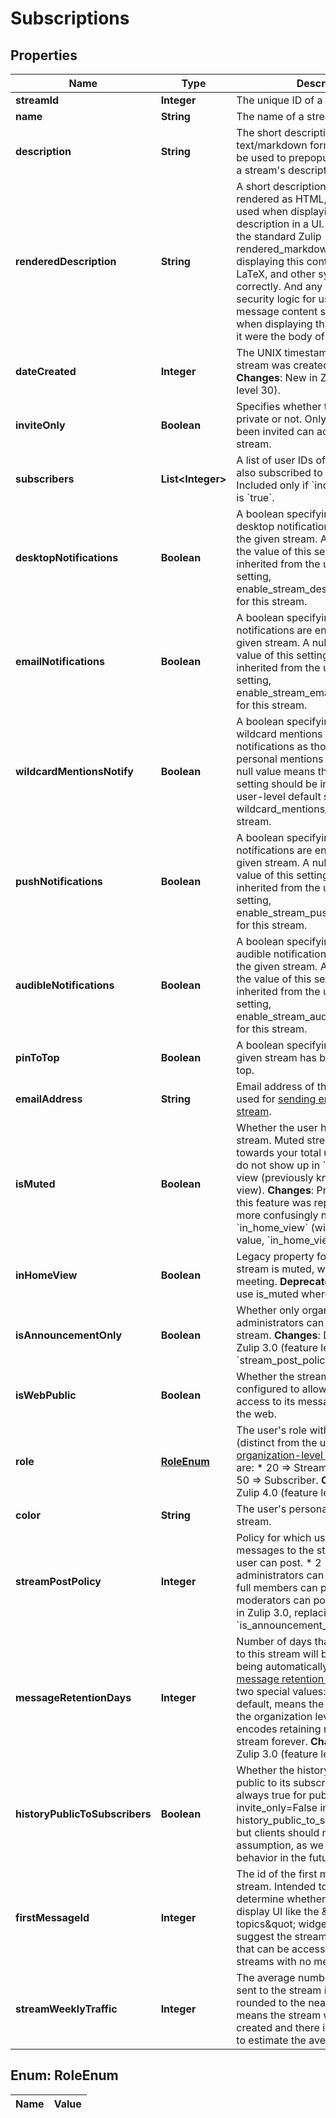 

# Subscriptions

## Properties

Name | Type | Description | Notes
------------ | ------------- | ------------- | -------------
**streamId** | **Integer** | The unique ID of a stream.  |  [optional]
**name** | **String** | The name of a stream.  |  [optional]
**description** | **String** | The short description of a stream in text/markdown format, intended to be used to prepopulate UI for editing a stream&#39;s description.  |  [optional]
**renderedDescription** | **String** | A short description of a stream rendered as HTML, intended to be used when displaying the stream description in a UI.  One should use the standard Zulip rendered_markdown CSS when displaying this content so that emoji, LaTeX, and other syntax work correctly.  And any client-side security logic for user-generated message content should be applied when displaying this HTML as though it were the body of a Zulip message.  |  [optional]
**dateCreated** | **Integer** | The UNIX timestamp for when the stream was created, in UTC seconds.  **Changes**: New in Zulip 4.0 (feature level 30).  |  [optional]
**inviteOnly** | **Boolean** | Specifies whether the stream is private or not. Only people who have been invited can access a private stream.  |  [optional]
**subscribers** | **List&lt;Integer&gt;** | A list of user IDs of users who are also subscribed to a given stream. Included only if &#x60;include_subscribers&#x60; is &#x60;true&#x60;.  |  [optional]
**desktopNotifications** | **Boolean** | A boolean specifying whether desktop notifications are enabled for the given stream.  A null value means the value of this setting should be inherited from the user-level default setting, enable_stream_desktop_notifications, for this stream.  |  [optional]
**emailNotifications** | **Boolean** | A boolean specifying whether email notifications are enabled for the given stream.  A null value means the value of this setting should be inherited from the user-level default setting, enable_stream_email_notifications, for this stream.  |  [optional]
**wildcardMentionsNotify** | **Boolean** | A boolean specifying whether wildcard mentions trigger notifications as though they were personal mentions in this stream.  A null value means the value of this setting should be inherited from the user-level default setting, wildcard_mentions_notify, for this stream.  |  [optional]
**pushNotifications** | **Boolean** | A boolean specifying whether push notifications are enabled for the given stream.  A null value means the value of this setting should be inherited from the user-level default setting, enable_stream_push_notifications, for this stream.  |  [optional]
**audibleNotifications** | **Boolean** | A boolean specifying whether audible notifications are enabled for the given stream.  A null value means the value of this setting should be inherited from the user-level default setting, enable_stream_audible_notifications, for this stream.  |  [optional]
**pinToTop** | **Boolean** | A boolean specifying whether the given stream has been pinned to the top.  |  [optional]
**emailAddress** | **String** | Email address of the given stream, used for [sending emails to the stream](/help/message-a-stream-by-email).  |  [optional]
**isMuted** | **Boolean** | Whether the user has muted the stream. Muted streams do not count towards your total unread count and do not show up in &#x60;All messages&#x60; view (previously known as &#x60;Home&#x60; view).  **Changes**: Prior to Zulip 2.1, this feature was represented by the more confusingly named &#x60;in_home_view&#x60; (with the opposite value, &#x60;in_home_view&#x3D;!is_muted&#x60;).  |  [optional]
**inHomeView** | **Boolean** | Legacy property for if the given stream is muted, with inverted meeting.  **Deprecated**; clients should use is_muted where available.  |  [optional]
**isAnnouncementOnly** | **Boolean** | Whether only organization administrators can post to the stream.  **Changes**: Deprecated in Zulip 3.0 (feature level 1), use &#x60;stream_post_policy&#x60; instead.  |  [optional]
**isWebPublic** | **Boolean** | Whether the stream has been configured to allow unauthenticated access to its message history from the web.  |  [optional]
**role** | [**RoleEnum**](#RoleEnum) | The user&#39;s role within the stream (distinct from the user&#39;s [organization-level role](/help/roles-and-permissions)). Valid values are:  * 20 &#x3D;&gt; Stream administrator. * 50 &#x3D;&gt; Subscriber.  **Changes**: New in Zulip 4.0 (feature level 31).  |  [optional]
**color** | **String** | The user&#39;s personal color for the stream.  |  [optional]
**streamPostPolicy** | **Integer** | Policy for which users can post messages to the stream.  * 1 &#x3D;&gt; Any user can post. * 2 &#x3D;&gt; Only administrators can post. * 3 &#x3D;&gt; Only full members can post. * 4 &#x3D;&gt; Only moderators can post.  **Changes**: New in Zulip 3.0, replacing the previous &#x60;is_announcement_only&#x60; boolean.  |  [optional]
**messageRetentionDays** | **Integer** | Number of days that messages sent to this stream will be stored before being automatically deleted by the [message retention policy](/help/message-retention-policy).  There are two special values:  * &#x60;null&#x60;, the default, means the stream will inherit the organization   level setting. * &#x60;-1&#x60; encodes retaining messages in this stream forever.  **Changes**: New in Zulip 3.0 (feature level 17).  |  [optional]
**historyPublicToSubscribers** | **Boolean** | Whether the history of the stream is public to its subscribers.  Currently always true for public streams (i.e. invite_only&#x3D;False implies history_public_to_subscribers&#x3D;True), but clients should not make that assumption, as we may change that behavior in the future.  |  [optional]
**firstMessageId** | **Integer** | The id of the first message in the stream.  Intended to help clients determine whether they need to display UI like the \&quot;more topics\&quot; widget that would suggest the stream has older history that can be accessed.  Null is used for streams with no message history.  |  [optional]
**streamWeeklyTraffic** | **Integer** | The average number of messages sent to the stream in recent weeks, rounded to the nearest integer.  Null means the stream was recently created and there is insufficient data to estimate the average traffic.  |  [optional]


## Enum: RoleEnum

Name | Value
---- | -----




